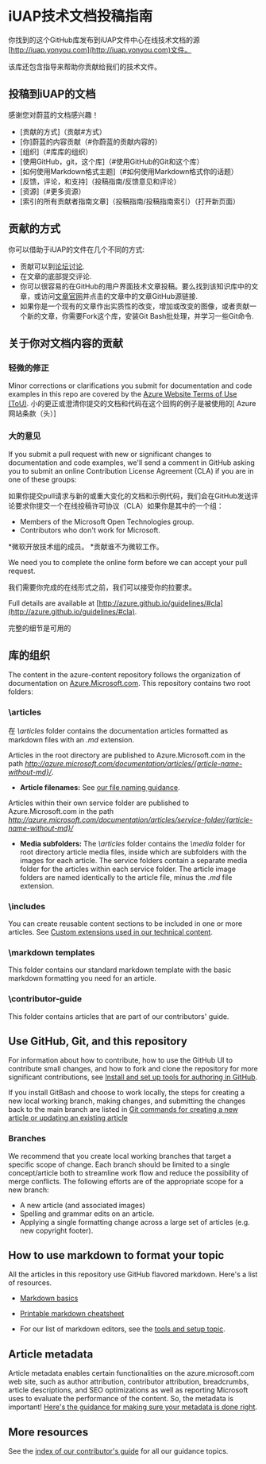 # iUAP技术文档投稿指南

你找到的这个GitHub库发布到iUAP文件中心在线技术文档的源 [http://iuap.yonyou.com](http://iuap.yonyou.com)文件。

该库还包含指导来帮助你贡献给我们的技术文件。

## 投稿到iUAP的文档

感谢您对蔚蓝的文档感兴趣！

* [贡献的方式]（贡献#方式）
* [你]蔚蓝的内容贡献（#你蔚蓝的贡献内容的）
* [组织]（#库库的组织）
* [使用GitHub，git，这个库]（#使用GitHub的Git和这个库）
* [如何使用Markdown格式主题]（#如何使用Markdown格式你的话题）
* [反馈，评论，和支持]（投稿指南/反馈意见和评论）
* [资源]（#更多资源）
* [索引的所有贡献者指南文章]（投稿指南/投稿指南索引）（打开新页面）


## 贡献的方式

你可以借助于iUAP的文件在几个不同的方式:

* 贡献可以到[论坛讨论](http://iuap.yonyou.com/blog/).
* 在文章的底部提交评论.
* 你可以很容易的在GitHub的用户界面技术文章投稿。要么找到该知识库中的文章，或访问[文章官网](http://iuap.yonyou.com)并点击的文章中的文章GitHub源链接.
* 如果你是一个现有的文章作出实质性的改变，增加或改变的图像，或者贡献一个新的文章，你需要Fork这个库，安装Git Bash批处理，并学习一些Git命令.

## 关于你对文档内容的贡献

### 轻微的修正

Minor corrections or clarifications you submit for documentation and code examples in this repo are covered by the [Azure Website Terms of Use (ToU)](http://azure.microsoft.com/support/legal/website-terms-of-use/).
小的更正或澄清你提交的文档和代码在这个回购的例子是被使用的[ Azure网站条款（头）]

### 大的意见

If you submit a pull request with new or significant changes to documentation and code examples, we'll send a comment in GitHub asking you to submit an online Contribution License Agreement (CLA) if you are in one of these groups:

如果你提交pull请求与新的或重大变化的文档和示例代码，我们会在GitHub发送评论要求你提交一个在线投稿许可协议（CLA）如果你是其中的一个组：

* Members of the Microsoft Open Technologies group.
* Contributors who don't work for Microsoft.

*微软开放技术组的成员。
*贡献谁不为微软工作。

We need you to complete the online form before we can accept your pull request.

我们需要你完成的在线形式之前，我们可以接受你的拉要求。

Full details are available at [http://azure.github.io/guidelines/#cla](http://azure.github.io/guidelines/#cla).

完整的细节是可用的

## 库的组织

The content in the azure-content repository follows the organization of documentation on [Azure.Microsoft.com](http://azure.microsoft.com). This repository contains two root folders:

### \articles

在 *\articles* folder contains the documentation articles formatted as markdown files with an *.md* extension.

Articles in the root directory are published to Azure.Microsoft.com in the path *http://azure.microsoft.com/documentation/articles/{article-name-without-md}/*.

* **Article filenames:** See [our file naming guidance](./contributor-guide/file-names-and-locations.md).

Articles within their own service folder are published to Azure.Microsoft.com in the path
*http://azure.microsoft.com/documentation/articles/service-folder/{article-name-without-md}/*

* **Media subfolders:** The *\articles* folder contains the *\media* folder for root directory article media files, inside which are subfolders with the images for each article.  The service folders contain a separate media folder for the articles within each service folder. The article image folders are named identically to the article file, minus the *.md* file extension.

### \includes

You can create reusable content sections to be included in one or more articles. See [Custom extensions used in our technical content](./contributor-guide/custom-markdown-extensions.md).

### \markdown templates

This folder contains our standard markdown template with the basic markdown formatting you need for an article.

### \contributor-guide

This folder contains articles that are part of our contributors' guide.  

## Use GitHub, Git, and this repository

For information about how to contribute, how to use the GitHub UI to contribute small changes, and how to fork and clone the repository for more significant contributions, see [Install and set up tools for authoring in GitHub](./contributor-guide/tools-and-setup.md).

If you install GitBash and choose to work locally, the steps for creating a new local working branch, making changes, and submitting the changes back to the main branch are listed in [Git commands for creating a new article or updating an existing article](./contributor-guide/git-commands-for-master.md)

### Branches

We recommend that you create local working branches that target a specific scope of change. Each branch should be limited to a single concept/article both to streamline work flow and reduce the possibility of merge conflicts.  The following efforts are of the appropriate scope for a new branch:

* A new article (and associated images)
* Spelling and grammar edits on an article.
* Applying a single formatting change across a large set of articles (e.g. new copyright footer).

## How to use markdown to format your topic

All the articles in this repository use GitHub flavored markdown.  Here's a list of resources.

- [Markdown basics](https://help.github.com/articles/markdown-basics/)

- [Printable markdown cheatsheet](./contributor-guide/media/documents/markdown-cheatsheet.pdf?raw=true)

- For our list of markdown editors, see the [tools and setup topic](./contributor-guide/tools-and-setup.md#install-a-markdown-editor).

## Article metadata

Article metadata enables certain functionalities on the azure.microsoft.com web site, such as author attribution, contributor attribution, breadcrumbs, article descriptions, and SEO optimizations as well as reporting Microsoft uses to evaluate the performance of the content. So, the metadata is important! [Here's the guidance for making sure your metadata is done right](./contributor-guide/article-metadata.md).

## More resources

See the [index of our contributor's guide](./contributor-guide/contributor-guide-index.md) for all our guidance topics.
